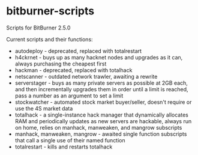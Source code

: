 # bitburner-scripts
Scripts for BitBurner 2.5.0

Current scripts and their functions:
- autodeploy - deprecated, replaced with totalrestart
- h4ckrnet - buys up as many hacknet nodes and upgrades as it can, always purchasing the cheapest first
- hackman - deprecated, replaced with totalhack
- netscanner - outdated network trawler, awaiting a rewrite
- serverstager - buys as many private servers as possible at 2GB each, and then incrementally upgrades them in order until a limit is reached, pass a number as an argument to set a limit
- stockwatcher - automated stock market buyer/seller, doesn't require or use the 4S market data
- totalhack - a single-instance hack manager that dynamically allocates RAM and periodically updates as new servers are hackable, always run on home, relies on manhack, manweaken, and mangrow subscripts
- manhack, manweaken, mangrow - awaited single function subscripts that call a single use of their named function
- totalrestart - kills and restarts totalhack
